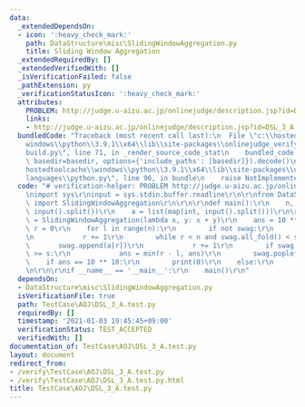 ```yaml
---
data:
  _extendedDependsOn:
  - icon: ':heavy_check_mark:'
    path: DataStructure\misc\SlidingWindowAggregation.py
    title: Sliding Window Aggregation
  _extendedRequiredBy: []
  _extendedVerifiedWith: []
  _isVerificationFailed: false
  _pathExtension: py
  _verificationStatusIcon: ':heavy_check_mark:'
  attributes:
    PROBLEM: http://judge.u-aizu.ac.jp/onlinejudge/description.jsp?id=DSL_3_A
    links:
    - http://judge.u-aizu.ac.jp/onlinejudge/description.jsp?id=DSL_3_A
  bundledCode: "Traceback (most recent call last):\n  File \"c:\\hostedtoolcache\\\
    windows\\python\\3.9.1\\x64\\lib\\site-packages\\onlinejudge_verify\\documentation\\\
    build.py\", line 71, in _render_source_code_stat\n    bundled_code = language.bundle(stat.path,\
    \ basedir=basedir, options={'include_paths': [basedir]}).decode()\n  File \"c:\\\
    hostedtoolcache\\windows\\python\\3.9.1\\x64\\lib\\site-packages\\onlinejudge_verify\\\
    languages\\python.py\", line 96, in bundle\n    raise NotImplementedError\nNotImplementedError\n"
  code: "# verification-helper: PROBLEM http://judge.u-aizu.ac.jp/onlinejudge/description.jsp?id=DSL_3_A\r\
    \nimport sys\r\ninput = sys.stdin.buffer.readline\r\n\r\nfrom DataStructure.misc.SlidingWindowAggregation\
    \ import SlidingWindowAggregation\r\n\r\n\r\ndef main():\r\n    n, s = map(int,\
    \ input().split())\r\n    a = list(map(int, input().split()))\r\n\r\n    swag\
    \ = SlidingWindowAggregation(lambda x, y: x + y)\r\n    ans = 10 ** 18\r\n   \
    \ r = 0\r\n    for l in range(n):\r\n        if not swag:\r\n            swag.append(a[r])\r\
    \n            r += 1\r\n        while r < n and swag.all_fold() < s:\r\n     \
    \       swag.append(a[r])\r\n            r += 1\r\n        if swag.all_fold()\
    \ >= s:\r\n            ans = min(r - l, ans)\r\n        swag.popleft()\r\n\r\n\
    \    if ans == 10 ** 18:\r\n        print(0)\r\n    else:\r\n        print(ans)\r\
    \n\r\n\r\nif __name__ == '__main__':\r\n    main()\r\n"
  dependsOn:
  - DataStructure\misc\SlidingWindowAggregation.py
  isVerificationFile: true
  path: TestCase\AOJ\DSL_3_A.test.py
  requiredBy: []
  timestamp: '2021-01-03 19:45:45+09:00'
  verificationStatus: TEST_ACCEPTED
  verifiedWith: []
documentation_of: TestCase\AOJ\DSL_3_A.test.py
layout: document
redirect_from:
- /verify\TestCase\AOJ\DSL_3_A.test.py
- /verify\TestCase\AOJ\DSL_3_A.test.py.html
title: TestCase\AOJ\DSL_3_A.test.py
---
```

